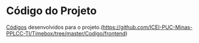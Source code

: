 # Código do Projeto
[Códigos](https://github.com/ICEI-PUC-Minas-PPLCC-TI/Timebox/tree/master/Codigo/frontend) desenvolvidos para o projeto.(https://github.com/ICEI-PUC-Minas-PPLCC-TI/Timebox/tree/master/Codigo/frontend)
